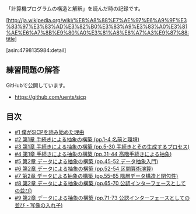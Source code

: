「計算機プログラムの構造と解釈」を読んだ時の記録です。

[http://ja.wikipedia.org/wiki/%E8%A8%88%E7%AE%97%E6%A9%9F%E3%83%97%E3%83%AD%E3%82%B0%E3%83%A9%E3%83%A0%E3%81%AE%E6%A7%8B%E9%80%A0%E3%81%A8%E8%A7%A3%E9%87%88:title]

[asin:4798135984:detail]


練習問題の解答
--------------------------------------

GitHubで公開しています。

- https://github.com/uents/sicp

目次
--------------------------------------

- [#1 僕がSICPを読み始めた理由](/entry/2014/05/29/004943)
- [#2 第1章 手続きによる抽象の構築 (pp.1-4 名前と環境)](/entry/2014/05/29/005006)
- [#3 第1章 手続きによる抽象の構築 (pp.5-30 手続きとその生成するプロセス)](/entry/2014/05/29/073904)
- [#4 第1章 手続きによる抽象の構築 (pp.31-44 高階手続きによる抽象)](/entry/2014/06/07/065911)
- [#5 第2章 データによる抽象の構築 (pp.45-52 データ抽象入門)](/entry/2014/06/14/073006)
- [#6 第2章 データによる抽象の構築 (pp.52-54 区間算術演算)](/entry/2014/06/30/145614)
- [#7 第2章 データによる抽象の構築 (pp.55-65 階層データ構造と閉包性)](/entry/2014/07/01/153453)
- [#8 第2章 データによる抽象の構築 (pp.65-70 公認インターフェースとしての並び)](/entry/2014/07/08/113609)
- [#9 第2章 データによる抽象の構築 (pp.71-73 公認インターフェースとしての並び - 写像の入れ子)](/entry/2014/07/08/143823)

